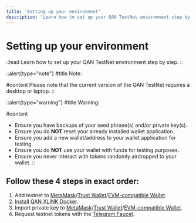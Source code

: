 ```yaml
---
title: 'Setting up your environment'
description: 'Learn how to set up your QAN TestNet environment step by step.'
---
```


# Setting up your environment

::lead
Learn how to set up your QAN TestNet environment step by step.
::

::alert{type="note"}
#title
Note:

#content
Please note that the current version of the QAN TestNet requires a desktop or laptop.
::

::alert{type="warning"}
#title
Warning:

#content
- Ensure you have backups of your seed phrase(s) and/or private key(s).
- Ensure you do **NOT** reset your already installed wallet application.
- Ensure you add a new wallet/address to your wallet application for testing.
- Ensure you do **NOT** use your wallet with funds for testing purposes.
- Ensure you never interact with tokens randomly airdropped to your wallet.
::

## Follow these 4 steps in exact order:

1. Add testnet to [MetaMask](/testnet/setup/wallet/metamask)/[Trust Wallet](/testnet/setup/wallet/trust-wallet)/[EVM-compatible Wallet](/testnet/setup/wallet/evm-wallet).
2. [Install QAN XLINK Docker](/testnet/setup/qan-xlink/docker).
3. Import private key to [MetaMask](/testnet/setup/import-private-key/metamask)/[Trust Wallet](/testnet/setup/import-private-key/trust-wallet)/[EVM-compatible Wallet](/testnet/setup/import-private-key/evm-wallet).
4. Request testnet tokens with the [Telegram Faucet](/testnet/tools/faucet/telegram-faucet).